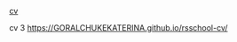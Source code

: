 [cv](https://GORALCHUKEKATERINA.github.io/rsschool-cv/cv)

cv 3 <https://GORALCHUKEKATERINA.github.io/rsschool-cv/>
